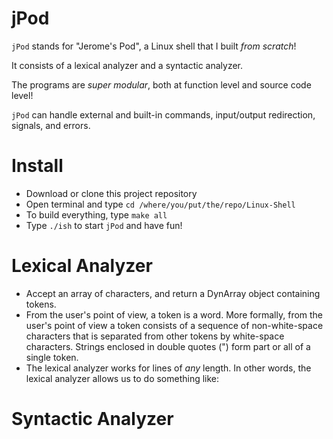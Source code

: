 # jPod
`jPod` stands for "Jerome's Pod", a Linux shell that I built *from scratch*!

It consists of a lexical analyzer and a syntactic analyzer.

The programs are *super modular*, both at function level and source code level!

`jPod` can handle external and built-in commands, input/output redirection, signals, and errors.


# Install
- Download or clone this project repository
- Open terminal and type `cd /where/you/put/the/repo/Linux-Shell`
- To build everything, type `make all`
- Type `./ish` to start `jPod` and have fun!

# Lexical Analyzer
- Accept an array of characters, and return a DynArray object containing tokens.
- From the user's point of view, a token is a word. More formally, from the user's point of view a token consists of a sequence of non-white-space characters that is separated from other tokens by white-space characters. 
Strings enclosed in double quotes (") form part or all of a single token.
- The lexical analyzer works for lines of *any* length.
In other words, the lexical analyzer allows us to do something like:



# Syntactic Analyzer

# 
